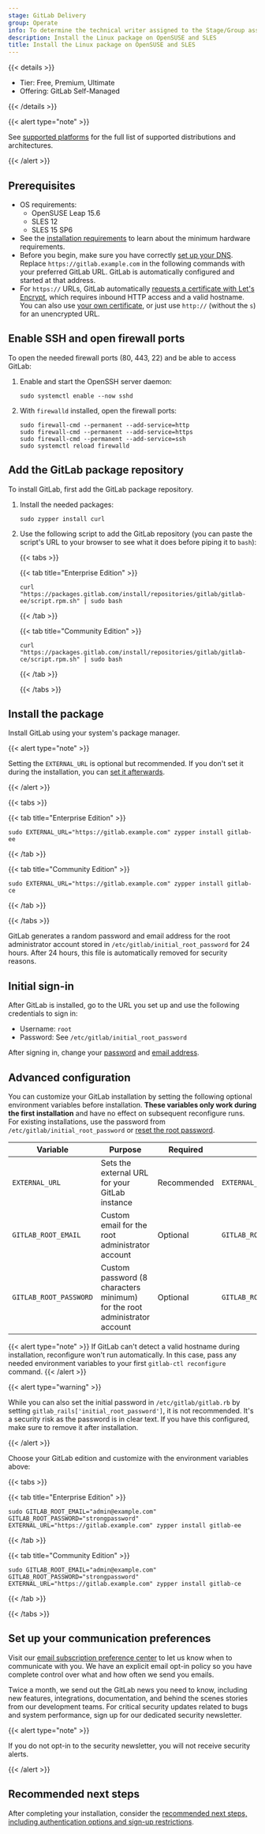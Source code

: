 ```yaml
---
stage: GitLab Delivery
group: Operate
info: To determine the technical writer assigned to the Stage/Group associated with this page, see https://handbook.gitlab.com/handbook/product/ux/technical-writing/#assignments
description: Install the Linux package on OpenSUSE and SLES
title: Install the Linux package on OpenSUSE and SLES
---
```


{{< details >}}

- Tier: Free, Premium, Ultimate
- Offering: GitLab Self-Managed

{{< /details >}}

{{< alert type="note" >}}

See [supported platforms](_index.md#supported-platforms) for the full list of
supported distributions and architectures.

{{< /alert >}}

## Prerequisites

- OS requirements:
  - OpenSUSE Leap 15.6
  - SLES 12
  - SLES 15 SP6
- See the [installation requirements](../requirements.md) to learn about the
  minimum hardware requirements.
- Before you begin, make sure you have correctly
  [set up your DNS](https://docs.gitlab.com/omnibus/settings/dns).
  Replace `https://gitlab.example.com` in the following commands with your
  preferred GitLab URL. GitLab is automatically configured and started at that address.
- For `https://` URLs, GitLab automatically
  [requests a certificate with Let's Encrypt](https://docs.gitlab.com/omnibus/settings/ssl/#enable-the-lets-encrypt-integration),
  which requires inbound HTTP access and a valid hostname. You can also use
  [your own certificate](https://docs.gitlab.com/omnibus/settings/ssl/#configure-https-manually),
  or just use `http://` (without the `s`) for an unencrypted URL.

## Enable SSH and open firewall ports

To open the needed firewall ports (80, 443, 22) and be able to access GitLab:

1. Enable and start the OpenSSH server daemon:

   ```shell
   sudo systemctl enable --now sshd
   ```

1. With `firewalld` installed, open the firewall ports:

   ```shell
   sudo firewall-cmd --permanent --add-service=http
   sudo firewall-cmd --permanent --add-service=https
   sudo firewall-cmd --permanent --add-service=ssh
   sudo systemctl reload firewalld
   ```

## Add the GitLab package repository

To install GitLab, first add the GitLab package repository.

1. Install the needed packages:

   ```shell
   sudo zypper install curl
   ```

1. Use the following script to add the GitLab repository (you can paste the
   script's URL to your browser to see what it does before piping it to
   `bash`):

   {{< tabs >}}

   {{< tab title="Enterprise Edition" >}}

   ```shell
   curl "https://packages.gitlab.com/install/repositories/gitlab/gitlab-ee/script.rpm.sh" | sudo bash
   ```

   {{< /tab >}}

   {{< tab title="Community Edition" >}}

   ```shell
   curl "https://packages.gitlab.com/install/repositories/gitlab/gitlab-ce/script.rpm.sh" | sudo bash
   ```

   {{< /tab >}}

   {{< /tabs >}}

## Install the package

Install GitLab using your system's package manager.

{{< alert type="note" >}}

Setting the `EXTERNAL_URL` is optional but recommended.
If you don't set it during the installation, you can
[set it afterwards](https://docs.gitlab.com/omnibus/settings/configuration/#configure-the-external-url-for-gitlab).

{{< /alert >}}

{{< tabs >}}

{{< tab title="Enterprise Edition" >}}

```shell
sudo EXTERNAL_URL="https://gitlab.example.com" zypper install gitlab-ee
```

{{< /tab >}}

{{< tab title="Community Edition" >}}

```shell
sudo EXTERNAL_URL="https://gitlab.example.com" zypper install gitlab-ce
```

{{< /tab >}}

{{< /tabs >}}

GitLab generates a random password and email address for the root
administrator account stored in `/etc/gitlab/initial_root_password` for 24 hours.
After 24 hours, this file is automatically removed for security reasons.

## Initial sign-in

After GitLab is installed, go to the URL you set up
and use the following credentials to sign in:

- Username: `root`
- Password: See `/etc/gitlab/initial_root_password`

After signing in, change your [password](../../user/profile/user_passwords.md#change-your-password)
and [email address](../../user/profile/_index.md#add-emails-to-your-user-profile).

## Advanced configuration

You can customize your GitLab installation by setting the following optional
environment variables before installation. **These variables only work during the first
installation** and have no effect on subsequent reconfigure runs. For existing
installations, use the password from `/etc/gitlab/initial_root_password` or
[reset the root password](../../security/reset_user_password.md).

| Variable | Purpose | Required | Example |
|----------|---------|----------|---------|
| `EXTERNAL_URL` | Sets the external URL for your GitLab instance | Recommended | `EXTERNAL_URL="https://gitlab.example.com"` |
| `GITLAB_ROOT_EMAIL` | Custom email for the root administrator account | Optional | `GITLAB_ROOT_EMAIL="admin@example.com"` |
| `GITLAB_ROOT_PASSWORD` | Custom password (8 characters minimum) for the root administrator account | Optional | `GITLAB_ROOT_PASSWORD="strongpassword"` |

{{< alert type="note" >}}
If GitLab can't detect a valid hostname during installation, reconfigure won't run automatically. In this case, pass any needed environment variables to your first `gitlab-ctl reconfigure` command.
{{< /alert >}}

{{< alert type="warning" >}}

While you can also set the initial password in `/etc/gitlab/gitlab.rb` by setting
`gitlab_rails['initial_root_password']`, it is not recommended.
It's a security risk as the password is in clear text. If you have this configured,
make sure to remove it after installation.

{{< /alert >}}

Choose your GitLab edition and customize with the environment variables above:

{{< tabs >}}

{{< tab title="Enterprise Edition" >}}

```shell
sudo GITLAB_ROOT_EMAIL="admin@example.com" GITLAB_ROOT_PASSWORD="strongpassword" EXTERNAL_URL="https://gitlab.example.com" zypper install gitlab-ee
```

{{< /tab >}}

{{< tab title="Community Edition" >}}

```shell
sudo GITLAB_ROOT_EMAIL="admin@example.com" GITLAB_ROOT_PASSWORD="strongpassword" EXTERNAL_URL="https://gitlab.example.com" zypper install gitlab-ce
```

{{< /tab >}}

{{< /tabs >}}

## Set up your communication preferences

Visit our [email subscription preference center](https://about.gitlab.com/company/preference-center/)
to let us know when to communicate with you. We have an explicit email opt-in
policy so you have complete control over what and how often we send you emails.

Twice a month, we send out the GitLab news you need to know, including new
features, integrations, documentation, and behind the scenes stories from our development teams.
For critical security updates related to bugs and system performance, sign up
for our dedicated security newsletter.

{{< alert type="note" >}}

If you do not opt-in to the security newsletter, you will not receive security alerts.

{{< /alert >}}

## Recommended next steps

After completing your installation, consider the
[recommended next steps, including authentication options and sign-up restrictions](../next_steps.md).
